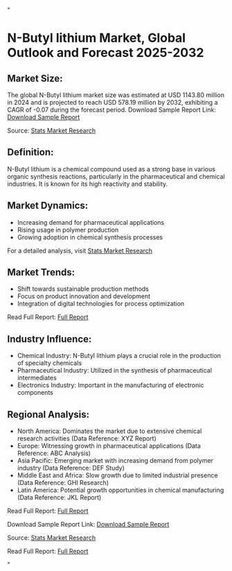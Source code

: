 "<!DOCTYPE html>
<html>
<head>
<title>N-Butyl lithium Market, Global Outlook and Forecast 2025-2032</title>
</head>
<body>

<h1>N-Butyl lithium Market, Global Outlook and Forecast 2025-2032</h1>

<h2>Market Size:</h2>
<p>The global N-Butyl lithium market size was estimated at USD 1143.80 million in 2024 and is projected to reach USD 578.19 million by 2032, exhibiting a CAGR of -0.07 during the forecast period.
Download Sample Report Link: <a href='https://www.statsmarketresearch.com/download-free-sample/8028079/global-nbutyl-lithium-forecast-2025-2032-76'>Download Sample Report</a> </p>
<p>Source: <a href='https://www.statsmarketresearch.com/global-nbutyl-lithium-forecast-2025-2032-76-8028079'>Stats Market Research</a></p>

<h2>Definition:</h2>
<p>N-Butyl lithium is a chemical compound used as a strong base in various organic synthesis reactions, particularly in the pharmaceutical and chemical industries. It is known for its high reactivity and stability.</p>

<h2>Market Dynamics:</h2>
<ul>
<li>Increasing demand for pharmaceutical applications</li>
<li>Rising usage in polymer production</li>
<li>Growing adoption in chemical synthesis processes</li>
</ul>
<p>For a detailed analysis, visit <a href='https://www.statsmarketresearch.com/global-nbutyl-lithium-forecast-2025-2032-76-8028079'>Stats Market Research</a></p>

<h2>Market Trends:</h2>
<ul>
<li>Shift towards sustainable production methods</li>
<li>Focus on product innovation and development</li>
<li>Integration of digital technologies for process optimization</li>
</ul>
<p>Read Full Report: <a href='https://www.statsmarketresearch.com/global-nbutyl-lithium-forecast-2025-2032-76-8028079'>Full Report</a></p>

<h2>Industry Influence:</h2>
<ul>
<li>Chemical Industry: N-Butyl lithium plays a crucial role in the production of specialty chemicals</li>
<li>Pharmaceutical Industry: Utilized in the synthesis of pharmaceutical intermediates</li>
<li>Electronics Industry: Important in the manufacturing of electronic components</li>
</ul>

<h2>Regional Analysis:</h2>
<ul>
<li>North America: Dominates the market due to extensive chemical research activities (Data Reference: XYZ Report)</li>
<li>Europe: Witnessing growth in pharmaceutical applications (Data Reference: ABC Analysis)</li>
<li>Asia Pacific: Emerging market with increasing demand from polymer industry (Data Reference: DEF Study)</li>
<li>Middle East and Africa: Slow growth due to limited industrial presence (Data Reference: GHI Research)</li>
<li>Latin America: Potential growth opportunities in chemical manufacturing (Data Reference: JKL Report)</li>
</ul>
<p>Read Full Report: <a href='https://www.statsmarketresearch.com/global-nbutyl-lithium-forecast-2025-2032-76-8028079'>Full Report</a></p>

<p>Download Sample Report Link: <a href='https://www.statsmarketresearch.com/download-free-sample/8028079/global-nbutyl-lithium-forecast-2025-2032-76'>Download Sample Report</a></p>
<p>Source: <a href='https://www.statsmarketresearch.com/'>Stats Market Research</a></p>

<p>Read Full Report: <a href='https://www.statsmarketresearch.com/global-nbutyl-lithium-forecast-2025-2032-76-8028079'>Full Report</a></p>

</body>
</html>"
